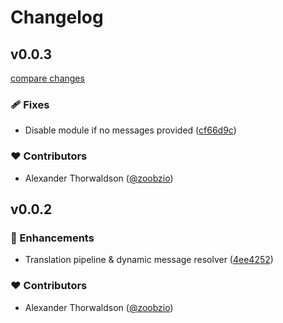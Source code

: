 # Changelog


## v0.0.3

[compare changes](https://github.com/zoobzio/nuxt-rosetta/compare/v0.0.2...v0.0.3)

### 🩹 Fixes

- Disable module if no messages provided ([cf66d9c](https://github.com/zoobzio/nuxt-rosetta/commit/cf66d9c))

### ❤️ Contributors

- Alexander Thorwaldson ([@zoobzio](http://github.com/zoobzio))

## v0.0.2


### 🚀 Enhancements

- Translation pipeline & dynamic message resolver ([4ee4252](https://github.com/zoobzio/nuxt-rosetta/commit/4ee4252))

### ❤️ Contributors

- Alexander Thorwaldson ([@zoobzio](http://github.com/zoobzio))

